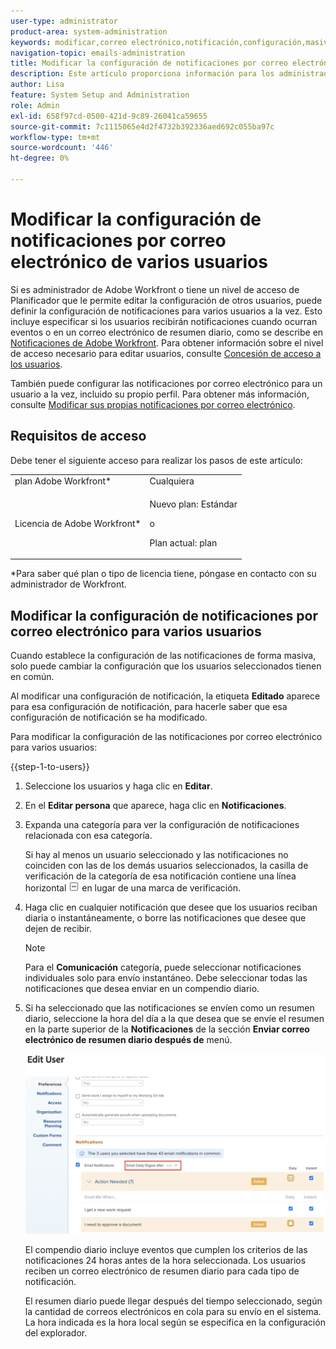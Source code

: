 ```yaml
---
user-type: administrator
product-area: system-administration
keywords: modificar,correo electrónico,notificación,configuración,masiva,edición masiva,configurar,varios,usuarios
navigation-topic: emails-administration
title: Modificar la configuración de notificaciones por correo electrónico de varios usuarios
description: Este artículo proporciona información para los administradores de grupos o Workfront sobre cómo pueden actualizar las notificaciones de correo electrónico de otros usuarios.
author: Lisa
feature: System Setup and Administration
role: Admin
exl-id: 658f97cd-0500-421d-9c89-26041ca59655
source-git-commit: 7c1115065e4d2f4732b392336aed692c055ba97c
workflow-type: tm+mt
source-wordcount: '446'
ht-degree: 0%

---
```


# Modificar la configuración de notificaciones por correo electrónico de varios usuarios

Si es administrador de Adobe Workfront o tiene un nivel de acceso de Planificador que le permite editar la configuración de otros usuarios, puede definir la configuración de notificaciones para varios usuarios a la vez. Esto incluye especificar si los usuarios recibirán notificaciones cuando ocurran eventos o en un correo electrónico de resumen diario, como se describe en [Notificaciones de Adobe Workfront](../../../workfront-basics/using-notifications/wf-notifications.md). Para obtener información sobre el nivel de acceso necesario para editar usuarios, consulte [Concesión de acceso a los usuarios](../../../administration-and-setup/add-users/configure-and-grant-access/grant-access-other-users.md).

También puede configurar las notificaciones por correo electrónico para un usuario a la vez, incluido su propio perfil. Para obtener más información, consulte [Modificar sus propias notificaciones por correo electrónico](../../../workfront-basics/using-notifications/activate-or-deactivate-your-own-event-notifications.md).


## Requisitos de acceso

Debe tener el siguiente acceso para realizar los pasos de este artículo:

<table style="table-layout:auto"> 
 <col> 
 <col> 
 <tbody> 
  <tr> 
   <td role="rowheader">plan Adobe Workfront*</td> 
   <td>Cualquiera</td> 
  </tr> 
  <tr> 
   <td role="rowheader">Licencia de Adobe Workfront*</td> 
   <td> <p>Nuevo plan: Estándar </p>
 <p>o</p> 
<p>Plan actual: plan </p> 
</td> 
  </tr> 
 </tbody> 
</table>

&#42;Para saber qué plan o tipo de licencia tiene, póngase en contacto con su administrador de Workfront.

## Modificar la configuración de notificaciones por correo electrónico para varios usuarios

Cuando establece la configuración de las notificaciones de forma masiva, solo puede cambiar la configuración que los usuarios seleccionados tienen en común.

Al modificar una configuración de notificación, la etiqueta **Editado** aparece para esa configuración de notificación, para hacerle saber que esa configuración de notificación se ha modificado.

Para modificar la configuración de las notificaciones por correo electrónico para varios usuarios:

{{step-1-to-users}}

1. Seleccione los usuarios y haga clic en **Editar**.
1. En el **Editar persona** que aparece, haga clic en **Notificaciones**.

1. Expanda una categoría para ver la configuración de notificaciones relacionada con esa categoría.

   Si hay al menos un usuario seleccionado y las notificaciones no coinciden con las de los demás usuarios seleccionados, la casilla de verificación de la categoría de esa notificación contiene una línea horizontal ![](assets/straight-line-instead-of-checkmark.jpg) en lugar de una marca de verificación.


1. Haga clic en cualquier notificación que desee que los usuarios reciban diaria o instantáneamente, o borre las notificaciones que desee que dejen de recibir.

   >[!NOTE]
   >
   >   Para el **Comunicación** categoría, puede seleccionar notificaciones individuales solo para envío instantáneo. Debe seleccionar todas las notificaciones que desea enviar en un compendio diario.


1. Si ha seleccionado que las notificaciones se envíen como un resumen diario, seleccione la hora del día a la que desea que se envíe el resumen en la parte superior de la **Notificaciones** de la sección **Enviar correo electrónico de resumen diario después de** menú.

   ![](assets/daily-digest-time.png)

   El compendio diario incluye eventos que cumplen los criterios de las notificaciones 24 horas antes de la hora seleccionada. Los usuarios reciben un correo electrónico de resumen diario para cada tipo de notificación.

   El resumen diario puede llegar después del tiempo seleccionado, según la cantidad de correos electrónicos en cola para su envío en el sistema. La hora indicada es la hora local según se especifica en la configuración del explorador.
